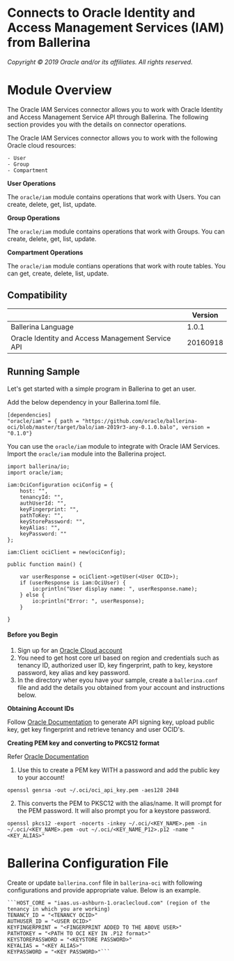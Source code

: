 # Connects to Oracle Identity and Access Management Services (IAM) from Ballerina

*Copyright © 2019 Oracle and/or its affiliates. All rights reserved.*

# Module Overview

The Oracle IAM Services connector allows you to work with Oracle Identity and Access Management Service API through Ballerina. The following section provides you with the details on connector operations.

The Oracle IAM Services connector allows you to work with the following Oracle cloud resources:
```
- User
- Group
- Compartment
```

**User Operations**

The `oracle/iam` module contains operations that work with Users. You can create, delete, get, list, update.

**Group Operations**

The `oracle/iam` module contains operations that work with Groups. You can create, delete, get, list, update.

**Compartment Operations**

The `oracle/iam` module contians operations that work with route tables. You can get, create, delete, list,  update.

## Compatibility

<table>
<thead>
	<tr>
		<th></th>
		<th>Version</th>
	</tr>
</thead>
<tbody>
	<tr>
		<td>Ballerina Language</td>
		<td>1.0.1 </td>
	</tr>
    <tr>
		<td>Oracle Identity and Access Management Service API</td>
		<td>20160918</td>
	</tr>
</tbody>
</table>

## Running Sample

Let's get started with a simple program in Ballerina to get an user.

Add the below dependency in your Ballerina.toml file.

```
[dependencies]
"oracle/iam" = { path = "https://github.com/oracle/ballerina-oci/blob/master/target/balo/iam-2019r3-any-0.1.0.balo", version = "0.1.0"}
```

You can use the `oracle/iam` module to integrate with Oracle IAM Services. Import the `oracle/iam` module into the Ballerina project.

```ballerina
import ballerina/io;
import oracle/iam;

iam:OciConfiguration ociConfig = {
    host: "",
    tenancyId: "",
    authUserId: "",
    keyFingerprint: "",
    pathToKey: "",
    keyStorePassword: "",
    keyAlias: "",
    keyPassword: ""
};
   
iam:Client ociClient = new(ociConfig);

public function main() {

    var userResponse = ociClient->getUser(<User OCID>);
    if (userResponse is iam:OciUser) {
        io:println("User display name: ", userResponse.name);
    } else {
        io:println("Error: ", userResponse);
    }
    
}
```

#### Before you Begin

1. Sign up for an [Oracle Cloud account](https://myservices.us.oraclecloud.com/mycloud/signup?sourceType=_ref_coc-asset-opcSignIn&language=en)
2. You need to get host core url based on region and credentials such as tenancy ID, authorized user ID, key fingerprint, path to key, keystore password, key alias and key password.
3. In the directory wher eyou have your sample, create a `ballerina.conf` file and add the details you obtained from your account and instructions below.

**Obtaining Account IDs**

Follow [Oracle Documentation](https://docs.cloud.oracle.com/iaas/Content/API/Concepts/apisigningkey.htm) to generate API signing key, upload public key, get key fingerprint and retrieve tenancy and user OCID's. 

**Creating PEM key and converting to PKCS12 format**

Refer [Oracle Documentation](https://docs.cloud.oracle.com/iaas/Content/API/Concepts/apisigningkey.htm#How3)

1. Use this to create a PEM key WITH a password and add the public key to your account!

```openssl genrsa -out ~/.oci/oci_api_key.pem -aes128 2048```


2. This converts the PEM to PKSC12 with the alias/name. It will prompt for the PEM password. It will also prompt you for a keystore password.

```openssl pkcs12 -export -nocerts -inkey ~/.oci/<KEY_NAME>.pem -in ~/.oci/<KEY_NAME>.pem -out ~/.oci/<KEY_NAME_P12>.p12 -name "<KEY_ALIAS>"```

# Ballerina Configuration File
Create or update `ballerina.conf` file in `ballerina-oci` with following configurations and provide appropriate value. Below is an example.

    ```HOST_CORE = "iaas.us-ashburn-1.oraclecloud.com" (region of the tenancy in which you are working)
    TENANCY_ID = "<TENANCY OCID>"
    AUTHUSER_ID = "<USER OCID>"
    KEYFINGERPRINT = "<FINGERPRINT ADDED TO THE ABOVE USER>"
    PATHTOKEY = "<PATH TO OCI KEY IN .P12 format>"
    KEYSTOREPASSWORD = "<KEYSTORE PASSWORD>"
    KEYALIAS = "<KEY ALIAS>"
    KEYPASSWORD = "<KEY PASSWORD>"```